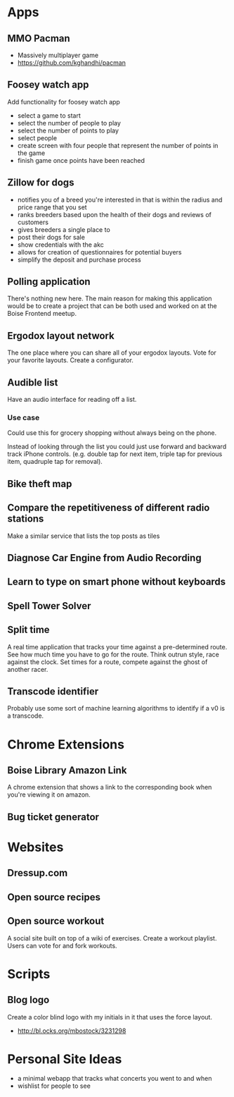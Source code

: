 # Apps

## MMO Pacman

- Massively multiplayer game
- https://github.com/kghandhi/pacman

## Foosey watch app

Add functionality for foosey watch app
- select a game to start
- select the number of people to play
- select the number of points to play
- select people
- create screen with four people that represent the number of points in the game
- finish game once points have been reached

## Zillow for dogs

- notifies you of a breed you're interested in that is within the radius and price range that you set
- ranks breeders based upon the health of their dogs and reviews of customers
- gives breeders a single place to
 - post their dogs for sale
 - show credentials with the akc
 - allows for creation of questionnaires for potential buyers
 - simplify the deposit and purchase process

## Polling application

There's nothing new here. The main reason for making this application would be to create a project that can be both used and worked on at the Boise Frontend meetup.

## Ergodox layout network

The one place where you can share all of your ergodox layouts. Vote for your favorite layouts. Create a configurator.

## Audible list

Have an audio interface for reading off a list.

### Use case 

Could use this for grocery shopping without always being on the phone.

Instead of looking through the list you could just use forward and backward track iPhone controls. (e.g. double tap for next item, triple tap for previous item, quadruple tap for removal).

## Bike theft map

## Compare the repetitiveness of different radio stations

Make a similar service that lists the top posts as tiles

## Diagnose Car Engine from Audio Recording

## Learn to type on smart phone without keyboards

## Spell Tower Solver

## Split time

A real time application that tracks your time against a pre-determined route.  See how much time you have to go for the route.  Think outrun style, race against the clock. Set times for a route, compete against the ghost of another racer.

## Transcode identifier

Probably use some sort of machine learning algorithms to identify if a v0 is a transcode.

# Chrome Extensions

## Boise Library Amazon Link

A chrome extension that shows a link to the corresponding book when you're viewing it on amazon.

## Bug ticket generator

# Websites

## Dressup.com

## Open source recipes

## Open source workout

A social site built on top of a wiki of exercises. Create a workout playlist. Users can vote for and fork workouts.

# Scripts

## Blog logo

Create a color blind logo with my initials in it that uses the force layout.
- http://bl.ocks.org/mbostock/3231298

# Personal Site Ideas

- a minimal webapp that tracks what concerts you went to and when
- wishlist for people to see
